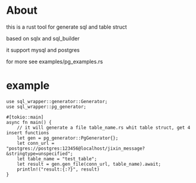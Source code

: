 # About

this is a rust tool for generate sql and table struct

based on sqlx and sql_builder

it support mysql and postgres

for more see examples/pg_examples.rs

# example

```
use sql_wrapper::generator::Generator;
use sql_wrapper::pg_generator;

#[tokio::main]
async fn main() {
    // it will generate a file table_name.rs whit table struct, get 4 insert functions
    let gen = pg_generator::PgGenerator{};
    let conn_url = "postgres://postgres:123456@localhost/jixin_message?&stringtype=unspecified";
    let table_name = "test_table";
    let result = gen.gen_file(conn_url, table_name).await;
    println!("result:{:?}", result)
}

```
